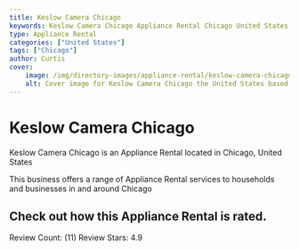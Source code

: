 ```yaml
---
title: Keslow Camera Chicago
keywords: Keslow Camera Chicago Appliance Rental Chicago United States 
type: Appliance Rental 
categories: ["United States"]
tags: ["Chicago"]
author: Curtis
cover:
    image: /img/directory-images/appliance-rental/keslow-camera-chicago.webp
    alt: Cover image for Keslow Camera Chicago the United States based Appliance Rental servicing Chicago 
---
```


# Keslow Camera Chicago
Keslow Camera Chicago is an Appliance Rental located in Chicago, United States

This business offers a range of Appliance Rental services to households and businesses in and around Chicago

## Check out how this Appliance Rental is rated.
Review Count: (11)
Review Stars: 4.9
